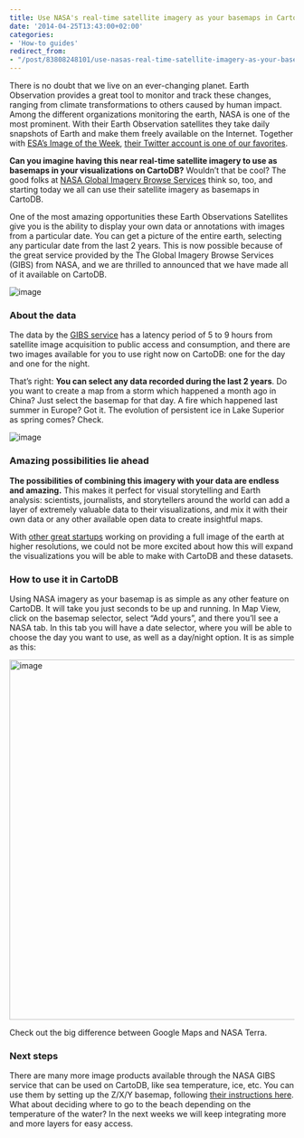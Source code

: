 ```yaml
---
title: Use NASA's real-time satellite imagery as your basemaps in CartoDB
date: '2014-04-25T13:43:00+02:00'
categories:
- 'How-to guides'
redirect_from:
- "/post/83808248101/use-nasas-real-time-satellite-imagery-as-your-basemaps/"
---
```


There is no doubt that we live on an ever-changing planet. Earth Observation provides a great tool to monitor and track these changes, ranging from climate transformations to others caused by human impact. Among the different organizations monitoring the earth, NASA is one of the most prominent. With their Earth Observation satellites they take daily snapshots of Earth and make them freely available on the Internet. Together with <a href="http://www.esa.int/spaceinimages/Sets/Earth_observation_image_of_the_week">ESA’s Image of the Week</a>, <a href="http://twitter.com/@NASA_EO">their Twitter account is one of our favorites</a>.

**Can you imagine having this near real-time satellite imagery to use as basemaps in your visualizations on CartoDB?** Wouldn’t that be cool? The good folks at <a href="https://earthdata.nasa.gov/about-eosdis/system-description/global-imagery-browse-services-gibs">NASA Global Imagery Browse Services</a> think so, too, and starting today we all can use their satellite imagery as basemaps in CartoDB.

One of the most amazing opportunities these Earth Observations Satellites give you is the ability to display your own data or annotations with images from a particular date. You can get a picture of the entire earth, selecting any particular date from the last 2 years. This is now possible because of the great service provided by the The Global Imagery Browse Services (GIBS) from NASA, and we are thrilled to announced that we have made all of it available on CartoDB.

<img alt="image" src="http://i.imgur.com/H20Qoc2.png" title="NASA GIBS at CartoDB"/>

### About the data

The data by the <a href="https://wiki.earthdata.nasa.gov/display/GIBS/2014/04/24/Imagery+Now+Available+in+Web+Mercator+Map+Projection">GIBS service</a> has a latency period of 5 to 9 hours from satellite image acquisition to public access and consumption, and there are two images available for you to use right now on CartoDB: one for the day and one for the night.

That’s right: **You can select any data recorded during the last 2 years**. Do you want to create a map from a storm which happened a month ago in China? Just select the basemap for that day. A fire which happened last summer in Europe? Got it. The evolution of persistent ice in Lake Superior as spring comes? Check.

<img alt="image" src="http://i.imgur.com/IQqWTXM.png"/>

### Amazing possibilities lie ahead

**The possibilities of combining this imagery with your data are endless and amazing.** This makes it perfect for visual storytelling and Earth analysis: scientists, journalists, and storytellers around the world can add a layer of extremely valuable data to their visualizations, and mix it with their own data or any other available open data to create insightful maps.

With <a href="http://www.nytimes.com/2014/03/17/technology/start-ups-aim-to-conquer-space-market.html?_r=0">other great startups</a> working on providing a full image of the earth at higher resolutions, we could not be more excited about how this will expand the visualizations you will be able to make with CartoDB and these datasets.

### How to use it in CartoDB

Using NASA imagery as your basemap is as simple as any other feature on CartoDB. It will take you just seconds to be up and running. In Map View, click on the basemap selector, select “Add yours”, and there you’ll see a NASA tab. In this tab you will have a date selector, where you will be able to choose the day you want to use, as well as a day/night option. It is as simple as this:

<img alt="image" src="http://cartodb.s3.amazonaws.com/tumblr/posts/nada_gibs_cartodb.gif" width="637"/>

Check out the big difference between Google Maps and NASA Terra.

### Next steps

There are many more image products available through the NASA GIBS service that can be used on CartoDB, like sea temperature, ice, etc. You can use them by setting up the Z/X/Y basemap, following <a href="https://wiki.earthdata.nasa.gov/display/GIBS/2014/04/24/Imagery+Now+Available+in+Web+Mercator+Map+Projection">their instructions here</a>. What about deciding where to go to the beach depending on the temperature of the water? In the next weeks we will keep integrating more and more layers for easy access.
